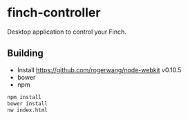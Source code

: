 
# finch-controller

Desktop application to control your Finch.

## Building

* Install https://github.com/rogerwang/node-webkit  v0.10.5
* bower
* npm

```bash
npm install
bower install
nw index.html
```
